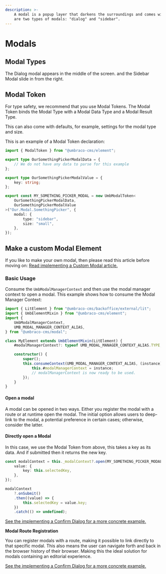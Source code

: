 ```yaml
---
description: >-
    A modal is a popup layer that darkens the surroundings and comes with a focus lock. There
    are two types of modals: "dialog" and "sidebar".
---
```


# Modals

## **Modal Types**

The Dialog modal appears in the middle of the screen. and the Sidebar Modal slide in from the right.

## Modal Token

For type safety, we recommend that you use Modal Tokens. The Modal Token binds the Modal Type with a Modal Data Type and a Modal Result Type.

This can also come with defaults, for example, settings for the modal type and size.

This is an example of a Modal Token declaration:

```ts
import { ModalToken } from "@umbraco-cms/element";

export type OurSomethingPickerModalData = {
    // We do not have any data to parse for this example
};

export type OurSomethingPickerModalValue = {
    key: string;
};

export const MY_SOMETHING_PICKER_MODAL = new UmbModalToken<
    OurSomethingPickerModalData,
    OurSomethingPickerModalValue
>("Our.Modal.SomethingPicker", {
    modal: {
        type: "sidebar",
        size: "small",
    },
});
```

## Make a custom Modal Element

If you like to make your own modal, then please read this article before moving on:
[Read implementing a Custom Modal article.](custom-modals.md)

### Basic Usage

Consume the `UmbModalManagerContext` and then use the modal manager context to open a modal. This example shows how to consume the Modal Manager Context:

```ts
import { LitElement } from "@umbraco-cms/backoffice/external/lit";
import { UmbElementMixin } from "@umbraco-cms/element";
import {
    UmbModalManagerContext,
    UMB_MODAL_MANAGER_CONTEXT_ALIAS,
} from "@umbraco-cms/modal";

class MyElement extends UmbElementMixin(LitElement) {
    #modalManagerContext?: typeof UMB_MODAL_MANAGER_CONTEXT_ALIAS.TYPE;

    constructor() {
        super();
        this.consumeContext(UMB_MODAL_MANAGER_CONTEXT_ALIAS, (instance) => {
            this.#modalManagerContext = instance;
            // modalManagerContext is now ready to be used.
        });
    }
}
```

#### Open a modal

A modal can be opened in two ways. Either you register the modal with a route or at runtime open the modal. The initial option allows users to deep-link to the modal, a potential preference in certain cases; otherwise, consider the latter.

#### Directly open a Modal

In this case, we use the Modal Token from above, this takes a key as its data. And if submitted then it returns the new key.

```typescript
const modalContext = this._modalContext?.open(MY_SOMETHING_PICKER_MODAL, {
    value: {
        key: this.selectedKey,
    },
});

modalContext
    ?.onSubmit()
    .then((value) => {
        this.selectedKey = value.key;
    })
    .catch(() => undefined);
```

[See the implementing a Confirm Dialog for a more concrete example.](confirm-dialog.md)

**Modal Route Registration**

You can register modals with a route, making it possible to link directly to that specific modal. This also means the user can navigate forth and back in the browser history of their browser. Making this the ideal solution for modals containing an editorial experience.

[See the implementing a Confirm Dialog for a more concrete example.](route-registration.md)
